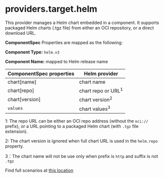 # providers.target.helm

This provider manages a Helm chart embedded in a component. It supports packaged Helm charts (.tgz file) from either an OCI repository, or a direct download URL.

**ComponentSpec** Properties are mapped as the following:

**Component Type:** `helm.v3`

**Component Name:** mapped to Helm release name

| ComponentSpec properties| Helm provider|
|--------|--------|
| chart[name] | chart name |
| chart[repo] | chart repo or URL<sup>1</sup> |
| chart[version] | chart version<sup>2</sup>|
| `values` | chart values<sup>3</sup>|

1: The repo URL can be either an OCI repo address (without the `oci://` prefix), or a URL pointing to a packaged Helm chart (with `.tgz` file extension).

2: The chart version is ignored when full chart URL is used in the `helm.repo` property.

3：The chart name will not be use only when prefix is `http` and suffix is not `.tgz`

Find full scenarios at [this location](../../../samples/canary/solution.yaml)